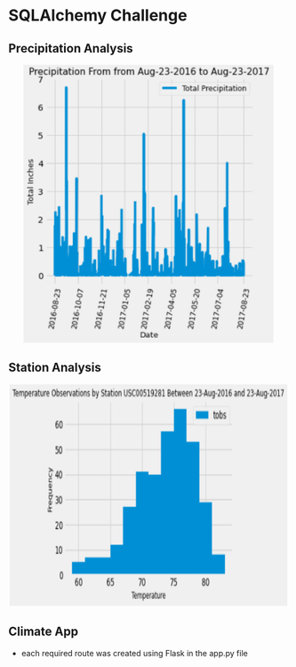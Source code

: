 <h1>SQLAlchemy Challenge</h1>

<h2>Precipitation Analysis</h2>

<p align="center">
  <img width="450" height="500" src="https://github.com/apavlovich/sqlalchemy-challenge/blob/main/Images/Precipitation.png">
</p>

<h2>Station Analysis</h2>

<p align="center">
  <img width="700" height="400" src="https://github.com/apavlovich/sqlalchemy-challenge/blob/main/Images/TemperatureObs.png">
</p>

<h2>Climate App</h2>

- each required route was created using Flask in the app.py file
